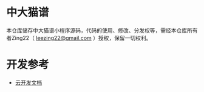 # 中大猫谱
本仓库储存中大猫谱小程序源码，代码的使用、修改、分发权等，需经本仓库所有者Zing22（ leezing22@gmail.com ）授权，保留一切权利。

# 开发参考

- [云开发文档](https://developers.weixin.qq.com/miniprogram/dev/wxcloud/basis/getting-started.html)

